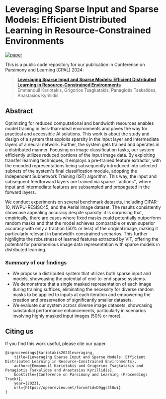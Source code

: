 # Leveraging Sparse Input and Sparse Models: Efficient Distributed Learning in Resource-Constrained Environments

[![paper](https://img.shields.io/badge/Paper-OpenReview.net-red)](https://openreview.net/forum?id=D9ggc3l0wi)
&nbsp;

This is a public code repository for our publication in Conference on Parsimony and Learning (CPAL) 2024:
> [**Leveraging Sparse Input and Sparse Models: Efficient Distributed Learning in Resource-Constrained Environments**](https://openreview.net/forum?id=D9ggc3l0wi)<br>
> Emmanouil Kariotakis, Grigorios Tsagkatakis, Panagiotis Tsakalides, Anastasios Kyrillidis <br>

## Abstract
Optimizing for reduced computational and bandwidth resources enables model training in less-than-ideal environments and paves the way for practical and accessible AI solutions. This work is about the study and design of a system that exploits sparsity in the input layer and intermediate layers of a neural network. Further, the system gets trained and operates in a distributed manner. Focusing on image classification tasks, our system efficiently utilizes reduced portions of the input image data. By exploiting transfer learning techniques, it employs a pre-trained feature extractor, with the encoded representations being subsequently introduced into selected subnets of the system's final classification module, adopting the Independent Subnetwork Training (IST) algorithm. This way, the input and subsequent feedforward layers are trained via sparse ``actions'', where input and intermediate features are subsampled and propagated in the forward layers. 

We conduct experiments on several benchmark datasets, including CIFAR-10, NWPU-RESISC45, and the Aerial Image dataset. The results consistently showcase appealing accuracy despite sparsity: it is surprising that, empirically, there are cases where fixed masks could potentially outperform random masks and that the model achieves comparable or even superior accuracy with only a fraction (50\% or less) of the original image, making it particularly relevant in bandwidth-constrained scenarios. This further highlights the robustness of learned features extracted by ViT, offering the potential for parsimonious image data representation with sparse models in distributed learning. 

### Summary of our findings
- We propose a distributed system that utilizes both sparse input and models, showcasing the potential of end-to-end sparse systems.
- We demonstrate that a single masked representation of each image during training suffices, eliminating the necessity for diverse random masks to be applied to inputs at each iteration and empowering the creation and preservation of significantly smaller datasets.
- We evaluate our system across diverse image datasets, showcasing substantial performance enhancements, particularly in scenarios involving highly masked input images (50\% or more).

## Citing us
If you find this work useful, please cite our paper.
```
@inproceedings{kariotakis2023leveraging,
    title={Leveraging Sparse Input and Sparse Models: Efficient Distributed Learning in Resource-Constrained Environments},
    author={Emmanouil Kariotakis and Grigorios Tsagkatakis and Panagiotis Tsakalides and Anastasios Kyrillidis},
    booktitle={Conference on Parsimony and Learning (Proceedings Track)},
    year={2023},
    url={https://openreview.net/forum?id=D9ggc3l0wi}
}
```